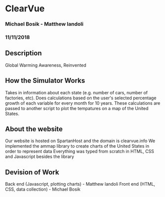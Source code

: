 # ClearVue
### Michael Bosik - Matthew Iandoli
### 11/11/2018

## Description
Global Warming Awareness, Reinvented

## How the Simulator Works
Takes in information about each state (e.g. number of cars, number of factories, etc).
Does calculations based on the user's selected percentage growth of each variable for every month for 10 years.
These calculations are passed to another script to plot the tempatures on a map of the United States.

## About the website
Our website is hosted on SpartanHost and the domain is clearvue.info
We implemented the ammap library to create charts of the United States in order to represent data
Everything was typed from scratch in HTML, CSS and Javascript besides the library

## Devision of Work
Back end (Javascript, plotting charts) - Matthew Iandoli
Front end (HTML, CSS, data collection) - Michael Bosik